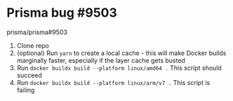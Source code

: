 # Prisma bug #9503

prisma/prisma#9503

1. Clone repo
2. (optional) Run `yarn` to create a local cache - this will make Docker builds marginally faster, especially if the layer cache gets busted
3. Run `docker buildx build --platform linux/amd64 .`
   This script should succeed
4. Run `docker buildx build --platform linux/arm/v7 .`
   This script is failing